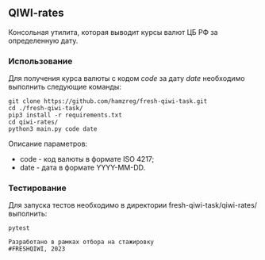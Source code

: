 ## QIWI-rates

Консольная утилита, которая выводит курсы валют ЦБ РФ за определенную дату.

### Использование

Для получения курса валюты с кодом *code* за дату *date* необходимо выполнить следующие команды:

```
git clone https://github.com/hamzreg/fresh-qiwi-task.git
cd ./fresh-qiwi-task/
pip3 install -r requirements.txt
cd qiwi-rates/
python3 main.py code date
```

Описание параметров:

* code - код валюты в формате ISO 4217;
* date - дата в формате YYYY-MM-DD.

### Тестирование

Для запуска тестов необходимо в директории fresh-qiwi-task/qiwi-rates/ выполнить:

```
pytest
```

```
Разработано в рамках отбора на стажировку
#FRESHQIWI, 2023
```